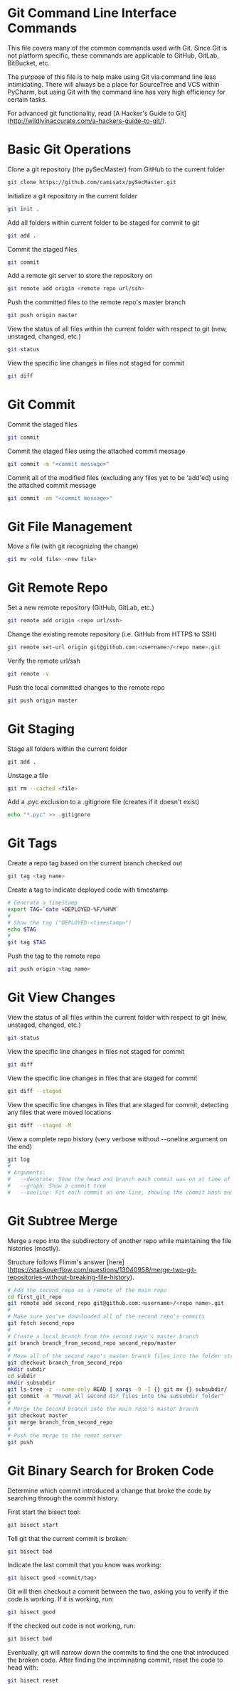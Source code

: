 # Git Command Line Interface Commands

This file covers many of the common commands used with Git. Since Git is not platform specific, these commands are applicable to GitHub, GitLab, BitBucket, etc.

The purpose of this file is to help make using Git via command line less intimidating. There will always be a place for SourceTree and VCS within PyCharm, but using Git with the command line has very high efficiency for certain tasks.

For advanced git functionality, read [A Hacker's Guide to Git] (http://wildlyinaccurate.com/a-hackers-guide-to-git/).


# Basic Git Operations

Clone a git repository (the pySecMaster) from GitHub to the current folder

```bash
git clone https://github.com/camisatx/pySecMaster.git
```

Initialize a git repository in the current folder

```bash
git init .
```

Add all folders within current folder to be staged for commit to git

```bash
git add .
```

Commit the staged files

```bash
git commit
```

Add a remote git server to store the repository on

```bash
git remote add origin <remote repo url/ssh>
```

Push the committed files to the remote repo's master branch

```bash
git push origin master
```

View the status of all files within the current folder with respect to git (new, unstaged, changed, etc.)

```bash
git status
```

View the specific line changes in files not staged for commit

```bash
git diff
```


# Git Commit

Commit the staged files

```bash
git commit
```

Commit the staged files using the attached commit message

```bash
git commit -m "<commit message>"
```

Commit all of the modified files (excluding any files yet to be 'add'ed) using the attached commit message

```bash
git commit -am "<commit message>"
```


# Git File Management

Move a file (with git recognizing the change)

```bash
git mv <old file> <new file>
```


# Git Remote Repo

Set a new remote repository (GitHub, GitLab, etc.)

```bash
git remote add origin <repo url/ssh>
```

Change the existing remote repository (i.e. GitHub from HTTPS to SSH)

```bash
git remote set-url origin git@github.com:<username>/<repo name>.git
```

Verify the remote url/ssh

```bash
git remote -v
```

Push the local committed changes to the remote repo

```bash
git push origin master
```


# Git Staging

Stage all folders within the current folder

```bash
git add .
```

Unstage a file

```bash
git rm --cached <file>
```

Add a .pyc exclusion to a .gitignore file (creates if it doesn't exist)

```bash
echo "*.pyc" >> .gitignore
```


# Git Tags

Create a repo tag based on the current branch checked out

```bash
git tag <tag name>
```

Create a tag to indicate deployed code with timestamp

```bash
# Generate a timestamp
export TAG=`date +DEPLOYED-%F/%H%M`
#
# Show the tag ("DEPLOYED-<timestamp>")
echo $TAG
#
git tag $TAG
```


Push the tag to the remote repo

```bash
git push origin <tag name>
```


# Git View Changes

View the status of all files within the current folder with respect to git (new, unstaged, changed, etc.)

```bash
git status
```

View the specific line changes in files not staged for commit

```bash
git diff
```

View the specific line changes in files that are staged for commit

```bash
git diff --staged
```

View the specific line changes in files that are staged for commit, detecting any files that were moved locations

```bash
git diff --staged -M
```

View a complete repo history (very verbose without --oneline argument on the end)

```bash
git log
#
# Arguments:
#   --decorate: Show the head and branch each commit was on at time of commit
#   --graph: Show a commit tree
#   --oneline: Fit each commit on one line, showing the commit hash and commit message
```


# Git Subtree Merge

Merge a repo into the subdirectory of another repo while maintaining the file histories (mostly).

Structure follows Flimm's answer [here] (https://stackoverflow.com/questions/13040958/merge-two-git-repositories-without-breaking-file-history).

```bash
# Add the second repo as a remote of the main repo
cd first_git_repo
git remote add second_repo git@github.com:<username>/<repo name>.git
#
# Make sure you've downloaded all of the second repo's commits
git fetch second_repo
#
# Create a local branch from the second repo's master branch
git branch branch_from_second_repo second_repo/master
#
# Move all of the second repo's master branch files into the folder structure you want it to be in in the main repo
git checkout branch_from_second_repo
mkdir subdir
cd subdir
mkdir subsubdir
git ls-tree -z --name-only HEAD | xargs -0 -I {} git mv {} subsubdir/
git commit -m "Moved all second dir files into the subsubdir folder"
#
# Merge the second branch into the main repo's master branch
git checkout master
git merge branch_from_second_repo
#
# Push the merge to the remot server
git push
```


# Git Binary Search for Broken Code

Determine which commit introduced a change that broke the code by searching through the commit history.

First start the bisect tool:
```bash
git bisect start
```

Tell git that the current commit is broken:
```bash
git bisect bad
```

Indicate the last commit that you know was working:
```bash
git bisect good <commit/tag>
```

Git will then checkout a commit between the two, asking you to verify if the code is working. If it is working, run:
```bash
git bisect good
```

If the checked out code is not working, run:
```bash
git bisect bad
```

Eventually, git will narrow down the commits to find the one that introduced the broken code. After finding the incriminating commit, reset the code to head with:
```bash
git bisect reset
```